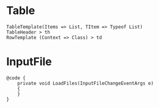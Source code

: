 # Table

```
TableTemplate(Items => List, TItem => Typeof List)
TableHeader > th
RowTemplate (Context => Class) > td
```

# InputFile

<InputFile OnChange="@LoadFiles" multiple />

```
@code {
    private void LoadFiles(InputFileChangeEventArgs e)
    {
    }
}
```
